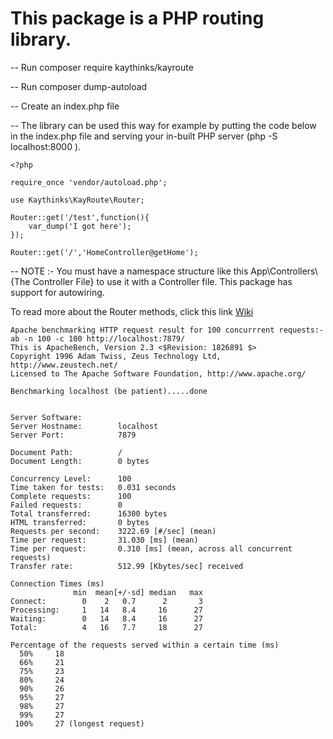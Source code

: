 # This package is a PHP routing library.

-- Run composer require kaythinks/kayroute

-- Run composer dump-autoload

-- Create an index.php file 

-- The library can be used this way for example by putting the code below in the index.php file and serving your in-built PHP server (php -S localhost:8000 ).

    <?php

	require_once 'vendor/autoload.php';

	use Kaythinks\KayRoute\Router;

	Router::get('/test',function(){
	    var_dump('I got here');
    });

    Router::get('/','HomeController@getHome');

-- NOTE :- You must have a namespace structure like this App\Controllers\\{The Controller File} to use it with a Controller file. This package has support for autowiring.

To read more about the Router methods, click this link <a href="https://github.com/kaythinks/KayRoute/wiki/Router">Wiki</a>

    
    Apache benchmarking HTTP request result for 100 concurrrent requests:- ab -n 100 -c 100 http://localhost:7879/
	This is ApacheBench, Version 2.3 <$Revision: 1826891 $>
	Copyright 1996 Adam Twiss, Zeus Technology Ltd, http://www.zeustech.net/
	Licensed to The Apache Software Foundation, http://www.apache.org/

	Benchmarking localhost (be patient).....done


	Server Software:        
	Server Hostname:        localhost
	Server Port:            7879

	Document Path:          /
	Document Length:        0 bytes

	Concurrency Level:      100
	Time taken for tests:   0.031 seconds
	Complete requests:      100
	Failed requests:        0
	Total transferred:      16300 bytes
	HTML transferred:       0 bytes
	Requests per second:    3222.69 [#/sec] (mean)
	Time per request:       31.030 [ms] (mean)
	Time per request:       0.310 [ms] (mean, across all concurrent requests)
	Transfer rate:          512.99 [Kbytes/sec] received

	Connection Times (ms)
	              min  mean[+/-sd] median   max
	Connect:        0    2   0.7      2       3
	Processing:     1   14   8.4     16      27
	Waiting:        0   14   8.4     16      27
	Total:          4   16   7.7     18      27

	Percentage of the requests served within a certain time (ms)
	  50%     18
	  66%     21
	  75%     23
	  80%     24
	  90%     26
	  95%     27
	  98%     27
	  99%     27
	 100%     27 (longest request)
